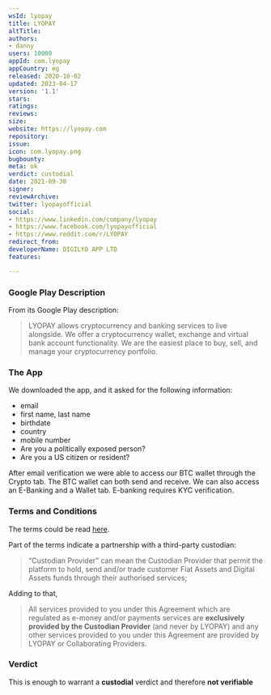 ```yaml
---
wsId: lyopay
title: LYOPAY
altTitle: 
authors:
- danny
users: 10000
appId: com.lyopay
appCountry: eg
released: 2020-10-02
updated: 2023-04-17
version: '1.1'
stars: 
ratings: 
reviews: 
size: 
website: https://lyopay.com
repository: 
issue: 
icon: com.lyopay.png
bugbounty: 
meta: ok
verdict: custodial
date: 2021-09-30
signer: 
reviewArchive: 
twitter: lyopayofficial
social:
- https://www.linkedin.com/company/lyopay
- https://www.facebook.com/lyopayofficial
- https://www.reddit.com/r/LYOPAY
redirect_from: 
developerName: DIGILYO APP LTD
features: 

---
```


### Google Play Description

From its Google Play description: 

> LYOPAY allows cryptocurrency and banking services to live alongside. We offer a cryptocurrency wallet, exchange and virtual bank account functionality. We are the easiest place to buy, sell, and manage your cryptocurrency portfolio.

### The App

We downloaded the app, and it asked for the following information:

- email
- first name, last name 
- birthdate
- country
- mobile number
- Are you a politically exposed person?
- Are you a US citizen or resident?

After email verification we were able to access our BTC wallet through the Crypto tab. The BTC wallet can both send and receive. We can also access an E-Banking and a Wallet tab. E-banking requires KYC verification. 

### Terms and Conditions

The terms could be read [here](https://lyopay.com/terms-conditions). 

Part of the terms indicate a partnership with a third-party custodian:

> “Custodian Provider” can mean the Custodian Provider that permit the platform to hold, send and/or trade customer Fiat Assets and Digital Assets funds through their authorised services;

Adding to that, 

> All services provided to you under this Agreement which are regulated as e-money and/or payments services are **exclusively provided by the Custodian Provider** (and never by LYOPAY) and any other services provided to you under this Agreement are provided by LYOPAY or Collaborating Providers.

### Verdict

This is enough to warrant a **custodial** verdict and therefore **not verifiable**
